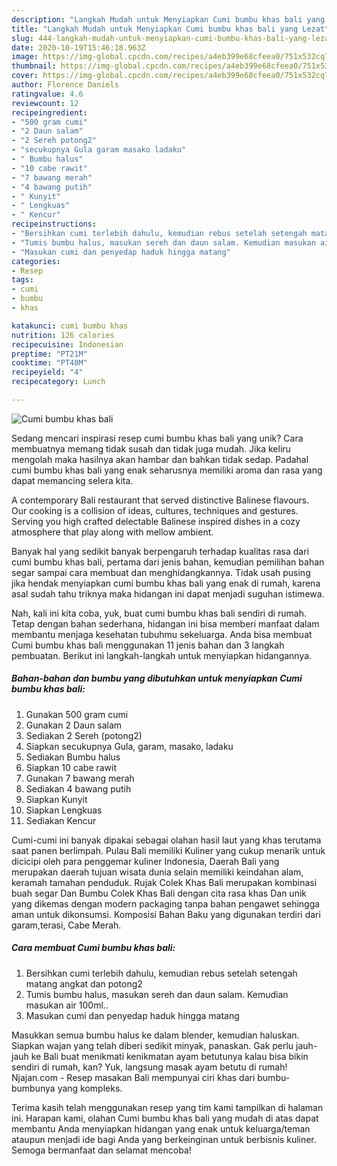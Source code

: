 ```yaml
---
description: "Langkah Mudah untuk Menyiapkan Cumi bumbu khas bali yang Lezat"
title: "Langkah Mudah untuk Menyiapkan Cumi bumbu khas bali yang Lezat"
slug: 444-langkah-mudah-untuk-menyiapkan-cumi-bumbu-khas-bali-yang-lezat
date: 2020-10-19T15:46:18.963Z
image: https://img-global.cpcdn.com/recipes/a4eb399e68cfeea0/751x532cq70/cumi-bumbu-khas-bali-foto-resep-utama.jpg
thumbnail: https://img-global.cpcdn.com/recipes/a4eb399e68cfeea0/751x532cq70/cumi-bumbu-khas-bali-foto-resep-utama.jpg
cover: https://img-global.cpcdn.com/recipes/a4eb399e68cfeea0/751x532cq70/cumi-bumbu-khas-bali-foto-resep-utama.jpg
author: Florence Daniels
ratingvalue: 4.6
reviewcount: 12
recipeingredient:
- "500 gram cumi"
- "2 Daun salam"
- "2 Sereh potong2"
- "secukupnya Gula garam masako ladaku"
- " Bumbu halus"
- "10 cabe rawit"
- "7 bawang merah"
- "4 bawang putih"
- " Kunyit"
- " Lengkuas"
- " Kencur"
recipeinstructions:
- "Bersihkan cumi terlebih dahulu, kemudian rebus setelah setengah matang angkat dan potong2"
- "Tumis bumbu halus, masukan sereh dan daun salam. Kemudian masukan air 100ml.."
- "Masukan cumi dan penyedap haduk hingga matang"
categories:
- Resep
tags:
- cumi
- bumbu
- khas

katakunci: cumi bumbu khas 
nutrition: 126 calories
recipecuisine: Indonesian
preptime: "PT21M"
cooktime: "PT40M"
recipeyield: "4"
recipecategory: Lunch

---
```



![Cumi bumbu khas bali](https://img-global.cpcdn.com/recipes/a4eb399e68cfeea0/751x532cq70/cumi-bumbu-khas-bali-foto-resep-utama.jpg)

Sedang mencari inspirasi resep cumi bumbu khas bali yang unik? Cara membuatnya memang tidak susah dan tidak juga mudah. Jika keliru mengolah maka hasilnya akan hambar dan bahkan tidak sedap. Padahal cumi bumbu khas bali yang enak seharusnya memiliki aroma dan rasa yang dapat memancing selera kita.

A contemporary Bali restaurant that served distinctive Balinese flavours. Our cooking is a collision of ideas, cultures, techniques and gestures. Serving you high crafted delectable Balinese inspired dishes in a cozy atmosphere that play along with mellow ambient.

Banyak hal yang sedikit banyak berpengaruh terhadap kualitas rasa dari cumi bumbu khas bali, pertama dari jenis bahan, kemudian pemilihan bahan segar sampai cara membuat dan menghidangkannya. Tidak usah pusing jika hendak menyiapkan cumi bumbu khas bali yang enak di rumah, karena asal sudah tahu triknya maka hidangan ini dapat menjadi suguhan istimewa.


Nah, kali ini kita coba, yuk, buat cumi bumbu khas bali sendiri di rumah. Tetap dengan bahan sederhana, hidangan ini bisa memberi manfaat dalam membantu menjaga kesehatan tubuhmu sekeluarga. Anda bisa membuat Cumi bumbu khas bali menggunakan 11 jenis bahan dan 3 langkah pembuatan. Berikut ini langkah-langkah untuk menyiapkan hidangannya.

<!--inarticleads1-->

##### Bahan-bahan dan bumbu yang dibutuhkan untuk menyiapkan Cumi bumbu khas bali:

1. Gunakan 500 gram cumi
1. Gunakan 2 Daun salam
1. Sediakan 2 Sereh (potong2)
1. Siapkan secukupnya Gula, garam, masako, ladaku
1. Sediakan  Bumbu halus
1. Siapkan 10 cabe rawit
1. Gunakan 7 bawang merah
1. Sediakan 4 bawang putih
1. Siapkan  Kunyit
1. Siapkan  Lengkuas
1. Sediakan  Kencur


Cumi-cumi ini banyak dipakai sebagai olahan hasil laut yang khas terutama saat panen berlimpah. Pulau Bali memiliki Kuliner yang cukup menarik untuk dicicipi oleh para penggemar kuliner Indonesia, Daerah Bali yang merupakan daerah tujuan wisata dunia selain memiliki keindahan alam, keramah tamahan penduduk. Rujak Colek Khas Bali merupakan kombinasi buah segar Dan Bumbu Colek Khas Bali dengan cita rasa khas Dan unik yang dikemas dengan modern packaging tanpa bahan pengawet sehingga aman untuk dikonsumsi. Komposisi Bahan Baku yang digunakan terdiri dari garam,terasi, Cabe Merah. 

<!--inarticleads2-->

##### Cara membuat Cumi bumbu khas bali:

1. Bersihkan cumi terlebih dahulu, kemudian rebus setelah setengah matang angkat dan potong2
1. Tumis bumbu halus, masukan sereh dan daun salam. Kemudian masukan air 100ml..
1. Masukan cumi dan penyedap haduk hingga matang


Masukkan semua bumbu halus ke dalam blender, kemudian haluskan. Siapkan wajan yang telah diberi sedikit minyak, panaskan. Gak perlu jauh-jauh ke Bali buat menikmati kenikmatan ayam betutunya kalau bisa bikin sendiri di rumah, kan? Yuk, langsung masak ayam betutu di rumah! Njajan.com - Resep masakan Bali mempunyai ciri khas dari bumbu-bumbunya yang kompleks. 

Terima kasih telah menggunakan resep yang tim kami tampilkan di halaman ini. Harapan kami, olahan Cumi bumbu khas bali yang mudah di atas dapat membantu Anda menyiapkan hidangan yang enak untuk keluarga/teman ataupun menjadi ide bagi Anda yang berkeinginan untuk berbisnis kuliner. Semoga bermanfaat dan selamat mencoba!
